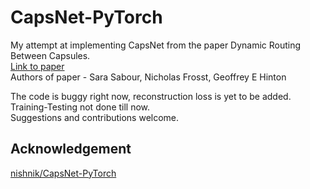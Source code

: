 # CapsNet-PyTorch
My attempt at implementing CapsNet from the paper Dynamic Routing Between Capsules. <br/>
[Link to paper](https://arxiv.org/abs/1710.09829) <br/>
Authors of paper - Sara Sabour, Nicholas Frosst, Geoffrey E Hinton <br/>


The code is buggy right now, reconstruction loss is yet to be added.<br/>
Training-Testing not done till now.<br/>
Suggestions and contributions welcome.

## Acknowledgement
[nishnik/CapsNet-PyTorch](https://github.com/nishnik/CapsNet-PyTorch)